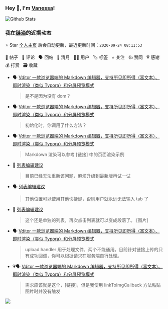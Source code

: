 ### Hey 👋, I'm [Vanessa](http://vanessa.b3log.org/)!

![Github Stats](https://github-readme-stats.vercel.app/api?username=Vanessa219&show_icons=true)

<!--events start -->

### 我在[链滴](https://ld246.com)的近期动态

⭐️ Star [个人主页](https://github.com/Vanessa219/Vanessa219) 后会自动更新，最近更新时间：`2020-09-24 08:11:53`

📝 帖子 &nbsp; 💬 评论 &nbsp; 🗣 回帖 &nbsp; 🌙 清月 &nbsp; 👨‍💻 用户 &nbsp; 🏷️ 标签 &nbsp; ⭐️ 关注 &nbsp; 👍 赞同 &nbsp; 💗 感谢 &nbsp; 💰 打赏 &nbsp; 🗃 收藏

* 🗣 [Vditor 一款浏览器端的 Markdown 编辑器，支持所见即所得（富文本）、即时渲染（类似 Typora）和分屏预览模式](https://ld246.com/article/1549638745630/comment/1600616253624#comments)

  > 是不是因为没有 dom？
* 🗣 [Vditor 一款浏览器端的 Markdown 编辑器，支持所见即所得（富文本）、即时渲染（类似 Typora）和分屏预览模式](https://ld246.com/article/1549638745630/comment/1600610560016#comments)

  > 初始化时，你调用了什么方法？
* 🗣 [Vditor 一款浏览器端的 Markdown 编辑器，支持所见即所得（富文本）、即时渲染（类似 Typora）和分屏预览模式](https://ld246.com/article/1549638745630/comment/1600586489564#comments)

  > Markdown 渲染可以参考 [链接] 中的页面渲染示例
* 💬 [列表编辑建议](https://ld246.com/article/1598878477055/comment/1600603042902#comments)

  > 目前已经无法重新该问题，麻烦升级到最新版再试一试
* 🗣 [列表编辑建议](https://ld246.com/article/1598878477055/comment/1598879662582#comments)

  > 其他位置可以使用其他快捷键，否则用户就永远无法输入 tab 了
* 💬 [列表编辑建议](https://ld246.com/article/1598878477055/comment/1600602769386#comments)

  > 这个还是单独的列表，再次点击列表就可以变成段落了。 [图片]
* 🗣 [Vditor 一款浏览器端的 Markdown 编辑器，支持所见即所得（富文本）、即时渲染（类似 Typora）和分屏预览模式](https://ld246.com/article/1549638745630/comment/1600241722872#comments)

  > upload.handler 用于处理文件，两个不能通用。目前针对链接上传的只有成功回调，你可以根据请求在服务端自行处理。
* 💗🗣 [Vditor 一款浏览器端的 Markdown 编辑器，支持所见即所得（富文本）、即时渲染（类似 Typora）和分屏预览模式](https://ld246.com/article/1549638745630/comment/1600241722872#comments)

  > 需求应该就是这个，[链接]，但是我使用 linkToImgCallback 方法粘贴图片时并没有触发


<!--events end -->

<a title="Hits" target="_blank" href="https://github.com/Vanessa219/Vanessa219"><img src="https://hits.b3log.org/Vanessa219/Vanessa219.svg"></a>
